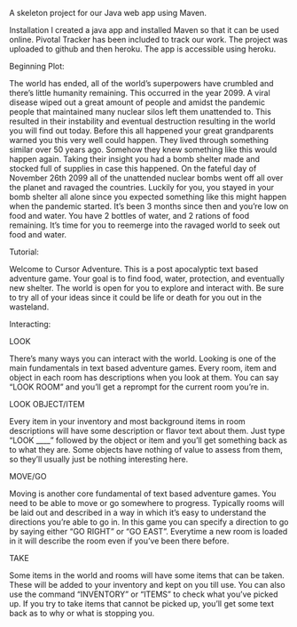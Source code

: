 A skeleton project for our Java web app using Maven. 

Installation 
I created a java app and installed Maven so that it can be used online. Pivotal Tracker has been included to track our work. The project was uploaded to github and then heroku. The app is accessible using heroku. 


Beginning Plot:

The world has ended, all of the world’s superpowers have crumbled and there’s little humanity remaining.  This occurred in the year 2099.  A viral disease wiped out a great amount of people and amidst the pandemic people that maintained many nuclear silos left them unattended to.  This resulted in their instability and eventual destruction resulting in the world you will find out today.
Before this all happened your great grandparents warned you this very well could happen.  They lived through something similar over 50 years ago.  Somehow they knew something like this would happen again.  Taking their insight you had a bomb shelter made and stocked full of supplies in case this happened.  On the fateful day of November 26th 2099 all of the unattended nuclear bombs went off all over the planet and ravaged the countries.
Luckily for you, you stayed in your bomb shelter all alone since you expected something like this might happen when the pandemic started.  It’s been 3 months since then and you’re low on food and water.  You have 2 bottles of water, and 2 rations of food remaining.  It’s time for you to reemerge into the ravaged world to seek out food and water.

Tutorial:


Welcome to Cursor Adventure.  This is a post apocalyptic text based adventure game.  Your goal is to find food, water, protection, and eventually new shelter.  The world is open for you to explore and interact with.  Be sure to try all of your ideas since it could be life or death for you out in the wasteland.

Interacting:

LOOK

There’s many ways you can interact with the world.  Looking is one of the main fundamentals in text based adventure games.  Every room, item and object in each room has descriptions when you look at them.  You can say “LOOK ROOM” and you’ll get a reprompt for the current room you’re in.


LOOK OBJECT/ITEM

Every item in your inventory and most background items in room descriptions will have some description or flavor text about them.  Just type “LOOK  ____” followed by the object or item and you’ll get something back as to what they are.  Some objects have nothing of value to assess from them, so they’ll usually just be nothing interesting here.


MOVE/GO

Moving is another core fundamental of text based adventure games.  You need to be able to move or go somewhere to progress.  Typically rooms will be laid out and described in a way in which it’s easy to understand the directions you’re able to go in.  In this game you can specify a direction to go by saying either “GO RIGHT” or “GO EAST”.  Everytime a new room is loaded in it will describe the room even if you’ve been there before.


TAKE

Some items in the world and rooms will have some items that can be taken.  These will be added to your inventory and kept on you till use.  You can also use the command “INVENTORY” or “ITEMS” to check what you’ve picked up.  If you try to take items that cannot be picked up, you’ll get some text back as to why or what is stopping you.
